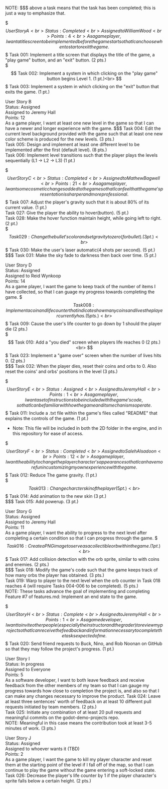 NOTE: $$$ above a task means that the task has been completed; this is just a way to emphasize that.

$$$
User Story A<br>
Status: Completed<br>
Assigned to William Wood<br>
Points: 4<br>
As a game player, I want a title screen to be implemented before the game start so that I can choose when to start or exit the game.
$$$ Task 001: Implement a title screen that displays the title of the game, a "play game" button, and an "exit" button. (2 pts.)<br>
$$$ Task 002: Implement a system in which clicking on the "play game" button begins Level 1. (1 pt.)<br>
$$$ Task 003: Implement a system in which clicking on the "exit" button that exits the game. (1 pt.)<br>

User Story B<br>
Status: Assigned<br>
Assigned to Jeremy Hall<br>
Points: 12<br>
As a game player, I want at least one new level in the game so that I can have a newer and longer experience with the game.
$$$ Task 004: Edit the current level background provided with the game such that at least one new color scheme is produced for the new levels. (3 pts.)<br>
Task 005: Design and implement at least one different level to be implemented after the first (default level). (8 pts.)<br>
Task 006: Implement level transitions such that the player plays the levels sequentially (L1 -> L2 -> L3) (1 pt.)<br>

$$$
User Story C<br>
Status: Completed<br>
Assigned to Mathew Bagwell<br>
Points: 21<br>
As a game player, I want some cosmetic changes added to the game so that I can feel that the game's presentation is sharper and more professional.
$$$ Task 007: Adjust the player's gravity such that it is about 80% of its current value. (1 pt.)<br>
Task 027: Give the player the ability to hover(button). (5 pt.)<br>
Task 028: Make the hover function maintain height, while going left to right. (2 pt.)<br>
$$$ Task 029: Change the bullet's color and set gravity to zero(for bullet). (3 pt.)<br>
$$$ Task 030: Make the user's laser automatic(4 shots per second). (5 pt.)<br>
$$$ Task 031: Make the sky fade to darkness then back over time. (5 pt.)<br>

User Story D<br>
Status: Assigned<br>
Assigned to Reid Wynkoop<br>
Points: 14<br>
As a game player, I want the game to keep track of the number of items I have collected, so that I can guage my progress towards completing the game.
$$$ Task 008: Implement a coin and life counter that indicates how many coins and lives the player currently has. (5 pts.)<br> 
$$$ Task 009: Cause the user's life counter to go down by 1 should the player die (2 pts.)<br>
$$$ Task 010: Add a "you died" screen when players life reaches 0 (2 pts.)<br>
$$$ Task 023: Implement a "game over" screen when the number of lives hits 0. (2 pts.)<br>
$$$ Task 032: When the player dies, reset their coins and orbs to 0. Also reset the coins' and orbs' positions in the level (3 pts.)

$$$
User Story E<br>
Status: Assigned<br>
Assigned to Jeremy Hall<br>
Points: 1<br>
As a game player, I want a set of instructions to be included with the game's code, so that I can be familiar with how the game and its mechanisms operate.
$$$ Task 011: Include a .txt file within the game's files called "README" that explains the controls of the game. (1 pt.)
  * Note: This file will be included in both the 2D folder in the engine, and in this repository for ease of access.<br>

$$$
User Story F<br>
Status: Completed<br>
Assigned to Saleh Alsadoon<br>
Points: 12<br>
As a game player, I want the ability to change the player character's appearance so that I can have more fun in customizing my own experience with the game.
$$$ Task 012: Reduce The game gravity. (1 pt.)<br>
$$$ Task 013: Change charcter skin of the player (5 pt.)<br>
$$$ Task 014: Add animation to the new skin (3 pt.)<br>
$$$ Task 015: Add powerup. (3 pt.)<br>

User Story G<br>
Status: Assigned<br>
Assigned to Jeremy Hall<br>
Points: 11<br>
As a game player, I want the ability to progress to the next level after completing a certain condition so that I can progress through the game.
$$$ Task 016: Create a PNG image to serve as a collectible orb within the game. (1 pt.)<br>
$$$ Task 017: Add collision detection with the orb sprite, similar to with coins and enemies. (2 pts.)<br>
$$$ Task 018: Modify the game's code such that the game keeps track of how many orbs the player has obtained. (3 pts.)<br>
Task 019: Warp to player to the next level when the orb counter in Task 018 reaches 4 (will require Tasks 004-006 to be completed). (5 pts.)<br>
NOTE: These tasks advance the goal of implementing and completing Feature #7 of features.md: Implement an end state to the game.

$$$
User Story H<br>
Status: Complete<br>
Assigned to Jeremy Hall<br>
Points: 1<br>
As a game developer, I want to invite other people (especially the instructor and the grader) to review my project so that I can receive the feedback and information necessary to complete the tasks expected of me.
$$$ Task 020: Send friend requests to Buck, Nino, and Rob Noonan on GitHub so that they may follow the project's progress. (1 pt.)<br>

User Story I<br>
Status: In progress<br>
Assigned to Everyone<br>
Points: 5<br>
As a software developer, I want to both leave feedback and receive feedback from the other members of my team so that I can gauge my progress towards how close to completion the project is, and also so that I can make any changes necessary to improve the product.
Task 024: Leave at least three sentences' worth of feedback on at least 10 different pull requests initiated by team members. (2 pts.) <br>
Task 025: Initiate any combination of at least 20 pull requests and meaningful commits on the godot-demo-projects repo.<br>
NOTE: Meaningful in this case means the contribution took at least 3-5 minutes of work. (3 pts.)

User Story J<br>
Status: Assigned<br>
Assigned to whoever wants it (TBD)<br>
Points: 2<br>
As a game player, I want the game to kill my player character and reset them at the starting point of the level if I fall off of the map, so that I can continue to play the game without the game entering a soft-locked state.
Task 026: Decrease the player's life counter by 1 if the player character's sprite falls below a certain height. (2 pts.) <br>
